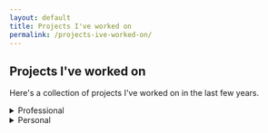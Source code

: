 ```yaml
---
layout: default
title: Projects I've worked on
permalink: /projects-ive-worked-on/
---
```


<h2>Projects I've worked on</h2>

<div class="page-intro">
    <p>Here's a collection of projects I've worked on in the last few years.</p>
</div>

<details>
    <summary>Professional</summary>
    <div class="details-content">
        <div class="project-item">
            <h3>Pluto</h3>
            <p><strong>Description:</strong> Pluto is building applied cryptography developer tooling for application developers. Our first product is a Web Proofs SDK that enables application developers to incorporate 'Proofs of Web Activity' into their applications. Web Proofs unlock verifiable access to existing data sources on the Internet, like data that comes from Uber, Shopify, banking providers, attested sensors, e-mail clients, or any other internet server.</p>
            <p>I am the Chief Operating Officer at Pluto.</p>
            <p><strong>Links:</strong> <a href="https://github.com/pluto?view_as=public">Pluto Github</a> | <a href="https://pluto.xyz">Pluto Website</a></p>
        </div>    

        <div class="project-item">
            <h3>Noir / Aztec</h3>
            <p><strong>Description:</strong> Noir is a domain-specific language for writing and verifying zero-knowledge proofs. Aztec Labs is the main contributor to the Noir programming language and is also developing a Layer 2 blockchain built on Ethereum that enables programmable privacy onchain.</p> 
            <p>I spent 2 years as the Head of the Ecosystem team at Aztec, primarily focused on the growth of the Noir developer ecosystem. In 2023, Aztec/Noir was the fastest growing developer ecosystem in crypto, per the <a href="https://www.developerreport.com/ecosystems/aztec-protocol">Electric Capital Developer Report</a>.</p>
            <p><strong>Links:</strong> <a href="https://github.com/noir-lang/noir">Noir</a> | <a href="https://github.com/noir-lang/awesome-noir">Awesome-Noir</a> | <a href="https://aztec.network/">Aztec</a></p>
        </div> 
    </div>
</details>

<details>
    <summary>Personal</summary>
    <div class="details-content">
        <div class="project-item">
            <h3>Fitness Tracker</h3>
            <p><strong>Technology Stack:</strong> React, Node.js, and MongoDB</p>
            <p><strong>Description:</strong> A web app for tracking fitness and nutrition goals. Get personalized protein goals, meal logging with Claude integration, workout tracking with progress visualization, and custom exercise categories for easy logging.</p>
            <p><strong>Links:</strong> <a href="https://github.com/brunny-eth/fitness-tracker">Github repo</a> | <a href="https://fitness-tracker.me">Live website</a></p>
        </div>

        <div class="project-item">
            <h3>Custom Slack Bots</h3>
            <p><strong>Technology Stack:</strong> Node.js, Python, Slack API, Notion API, Vercel</p>
            <p><strong>Description:</strong> A couple of purpose-built Slack bots built as a side project for quality-of-life improvements for the Pluto team:
            <ul>
                <li><strong>Helper Bot:</strong> Captures feature requests and BD inbound from Slack threads and syncs them to Notion. Preserves thread context, supports status updates directly from Slack, and uses simple commands to track request statuses.</li>
                <li><strong>RSS Bot:</strong> Grabs multiple RSS feeds, creates a new daily thread in a shared Slack channel, and posts the output into a single thread for easy collection and viewing.</li>
            </ul>
            </p>
            <p><strong>Links:</strong> <a href="https://github.com/brunny-eth/helper-bot">Helper Bot</a> | <a href="https://github.com/brunny-eth/slack-rss-bot">RSS Bot</a></p>
        </div>

        <div class="project-item">
            <h3>Personal Website</h3>
            <p><strong>Technology Stack:</strong> HTML, CSS, Jekyll, Raspberry Pi Model 4</p>
            <p><strong>Description:</strong> Small hobby project to build a personal website (<em>this</em> personal website) from scratch and host it on a Raspberry Pi. Raspberry Pi fan noise was driving the wife crazy, so now it's hosted on Vercel. </p>       
            <p><strong>Link:</strong> <a href="https://github.com/brunny-eth/personal-website-project">Github repo</a></p>
        </div>
    </div>
</details>